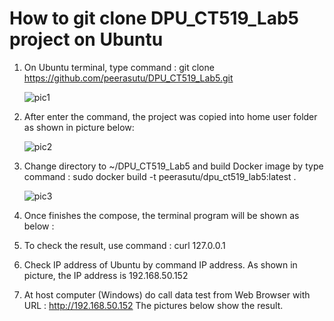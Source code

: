 # How to git clone DPU_CT519_Lab5 project on Ubuntu
1) On Ubuntu terminal, type command : git clone https://github.com/peerasutu/DPU_CT519_Lab5.git

   ![pic1](https://user-images.githubusercontent.com/51110675/183294551-abde695f-034a-401e-be6f-e0c8b06d34b7.png)
   
2) After enter the command, the project was copied into home user folder as shown in picture below:

   ![pic2](https://user-images.githubusercontent.com/51110675/183294508-2b188e5b-f52d-47a8-bb9d-2e83f9cca92b.png)
   
3) Change directory to ~/DPU_CT519_Lab5 and build Docker image by type command : sudo docker build -t peerasutu/dpu_ct519_lab5:latest .

   ![pic3](https://user-images.githubusercontent.com/51110675/183295151-48ac668d-b031-48a1-9b47-1e85bfe5b880.png)
  
4) Once finishes the compose, the terminal program will be shown as below :
   
   
   
5) To check the result, use command : curl 127.0.0.1 

   

6) Check IP address of Ubuntu by command IP address. As shown in picture, the IP address is 192.168.50.152 
   
   

7) At host computer (Windows) do call data test from Web Browser with URL : http://192.168.50.152 The pictures below show the result.
   
   
   
   
   
   
